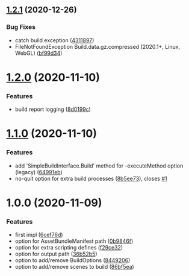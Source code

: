 ## [1.2.1](https://github.com/mob-sakai/SimpleBuildInterface/compare/1.2.0...1.2.1) (2020-12-26)


### Bug Fixes

* catch build exception ([4311897](https://github.com/mob-sakai/SimpleBuildInterface/commit/4311897ecbc50b79a96ad1a21b926dc6283e5f6c))
* FileNotFoundException Build.data.gz.compressed (2020.1+, Linux, WebGL) ([bf99d34](https://github.com/mob-sakai/SimpleBuildInterface/commit/bf99d3438e75809b018e13bc15e1aee49f43474b))

# [1.2.0](https://github.com/mob-sakai/SimpleBuildInterface/compare/1.1.0...1.2.0) (2020-11-10)


### Features

* build report logging ([8d0199c](https://github.com/mob-sakai/SimpleBuildInterface/commit/8d0199c42b724c156d1bde075ed7e2835b065bac))

# [1.1.0](https://github.com/mob-sakai/SimpleBuildInterface/compare/1.0.0...1.1.0) (2020-11-10)


### Features

* add 'SimpleBuildInterface.Build' method for -executeMethod option (legacy) ([64991eb](https://github.com/mob-sakai/SimpleBuildInterface/commit/64991eb7e12de2ec3eb0599101756fea831ea703))
* no-quit option for extra build processes ([8b5ee73](https://github.com/mob-sakai/SimpleBuildInterface/commit/8b5ee7348b64dc7c1ae13ca1b750d3de1a1b30ad)), closes [#1](https://github.com/mob-sakai/SimpleBuildInterface/issues/1)

# 1.0.0 (2020-11-09)


### Features

* first impl ([6cef76d](https://github.com/mob-sakai/SimpleBuildInterface/commit/6cef76de79417e897c5aa0b9d34703d5103f025a))
* option for AssetBundleManifest path ([0b9846f](https://github.com/mob-sakai/SimpleBuildInterface/commit/0b9846f96deb14522a40c96d827d5520ef4d55fa))
* option for extra scripting defines ([f29ce32](https://github.com/mob-sakai/SimpleBuildInterface/commit/f29ce320fd864d91aa7f515155bbededbebebd43))
* option for output path ([36b52b5](https://github.com/mob-sakai/SimpleBuildInterface/commit/36b52b551e6711c7bdaa581d964365405da4e5a5))
* option to add/remove BuildOptions ([8449206](https://github.com/mob-sakai/SimpleBuildInterface/commit/844920622c6f0a225dc65897431fd8b15ca28709))
* option to add/remove scenes to build ([86bf5ea](https://github.com/mob-sakai/SimpleBuildInterface/commit/86bf5eaee132498b74369e7cf4bc0d476e936dd9))
